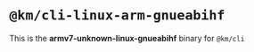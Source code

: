 # `@km/cli-linux-arm-gnueabihf`

This is the **armv7-unknown-linux-gnueabihf** binary for `@km/cli`
